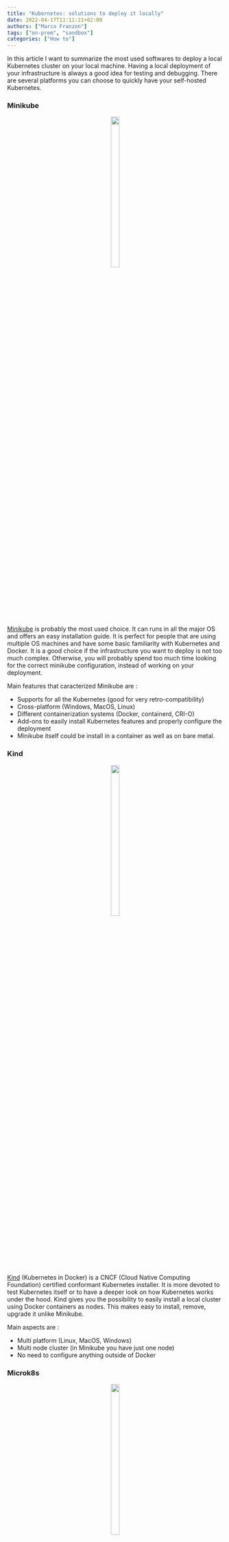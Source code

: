 ```yaml
---
title: "Kubernetes: solutions to deploy it locally"
date: 2022-04-17T11:11:21+02:00
authors: ["Marco Franzon"]
tags: ["on-prem", "sandbox"]
categories: ["How to"]
---
```


In this article I want to summarize the most used softwares to deploy a
local Kubernetes cluster on your local machine.
Having a local deployment of your infrastructure is always a good idea for testing and
debugging.
There are several platforms you can choose to quickly have your self-hosted
Kubernetes.


### Minikube

<p align="center">
  <img src="https://miro.medium.com/max/800/0*KzqL3xqmXzV5PPjX.png" width="20%" height="30%">
</p>

[Minikube](https://minikube.sigs.k8s.io/docs/start/) is probably the most used choice. It can runs in all the major OS and
offers an easy installation guide.
It is perfect for people that are using multiple OS machines and have some basic familiarity with Kubernetes and Docker.
It is a good choice if the infrastructure you want to deploy is not too much complex. Otherwise, you will probably spend too much time looking for the correct minikube configuration, instead of working on your deployment.

Main features that caracterized Minikube are :

- Supports for all the Kubernetes (good for very retro-compatibility)
- Cross-platform (Windows, MacOS, Linux)
- Different containerization systems (Docker, containerd, CRI-O)
- Add-ons to easily install Kubernetes features and properly configure the deployment
- Minikube itself could be install in a container as well as on bare metal.


### Kind

<p align="center">
  <img src="https://d33wubrfki0l68.cloudfront.net/d0c94836ab5b896f29728f3c4798054539303799/9f948/logo/logo.png" width="20%" height="30%">
</p>

[Kind](https://kind.sigs.k8s.io/docs/user/quick-start/) (Kubernetes in Docker) is a CNCF (Cloud Native Computing Foundation) certified conformant Kubernetes installer. It is more devoted to test Kubernetes itself or to have a deeper look on how Kubernetes works under the hood.
Kind gives you the possibility to easily install a local cluster using Docker containers as nodes. This makes easy to install, remove, upgrade it unlike Minikube.

Main aspects are :

- Multi platform (Linux, MacOS, Windows)
- Multi node cluster (in Minikube you have just one node)
- No need to configure anything outside of Docker


### Microk8s

<p align="center">
  <img src="https://dashboard.snapcraft.io/site_media/appmedia/2018/11/b8a85a31-MicroK8s_SnapStore_icon.png" width="20%" height="30%">
</p>

[Microk8s](https://ubuntu.com/tutorials/install-a-local-kubernetes-with-microk8s?gclid=Cj0KCQjw37iTBhCWARIsACBt1IyB4QUogBpRlNU76BTm80LLFmBl1aK6Qn3NwQdwBOy6Lfvy4mZpYRwaAuSsEALw_wcB#1-overview) is also a CNCF certifided installer for Kubernetes. It is a fully contained platform, all the pieces needed are wrapped in a single package. For this reason it is isolated from other tools of your machine. As for kind, also Microk8s is very easy to install and remove.
It is relatively new, so it could be unstable, but seems promising.

Main points of Microk8s :

- Multi platform BUT on Linux via snap, on MacOs via brew and using an installer for Windows
- Multi node cluster, each Linux instances connected to the master could be a node of the cluster.
- Add-ons, as for Minikube there are a set of customizable features.
